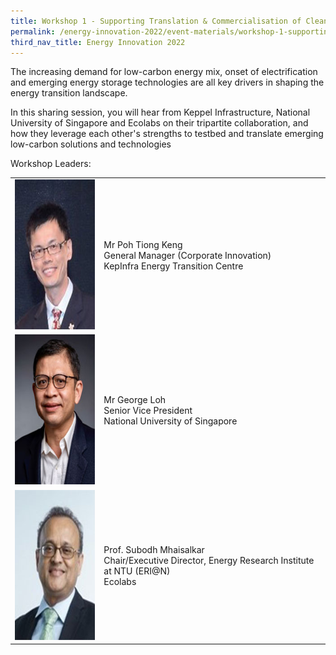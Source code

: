 ```yaml
---
title: Workshop 1 - Supporting Translation & Commercialisation of Clean Energy Technologies
permalink: /energy-innovation-2022/event-materials/workshop-1-supporting-translation-commercialisation-of-clean-energy-technologies/
third_nav_title: Energy Innovation 2022
---
```

The increasing demand for low-carbon energy mix, onset of electrification and emerging energy storage technologies are all key drivers in shaping the energy transition landscape. 

In this sharing session, you will hear from Keppel Infrastructure, National University of Singapore and Ecolabs  on their tripartite collaboration, and how they leverage each other's strengths to testbed and translate emerging low-carbon solutions and technologies

<div class="workshops leaders-heading">Workshop Leaders:</div>

<div class="speakers-tbl-container">
  <table>
    <tr>
      <td><img src="/images/speakers/poh-tiong-keng.jpg" alt="Poh Tiong Keng" width="180" height="240" /></td>
      <td>
        <p><span class="speaker-name">Mr Poh Tiong Keng</span><br>
        General Manager (Corporate Innovation)<br>
        KepInfra Energy Transition Centre</p>
      </td>
    </tr>
    <tr>
      <td><img src="/images/speakers/george-loh.jpg" alt="George Loh" width="180" height="240" /></td>
      <td>
        <p><span class="speaker-name">Mr George Loh</span><br>
        Senior Vice President<br>
        National University of Singapore</p>
      </td>
    </tr>
    <tr>
      <td><img src="/images/speakers/subodh-mhaisalkar.jpg" alt="Subodh Mhaisalkar" width="180" height="240" /></td>
      <td>
        <p><span class="speaker-name">Prof. Subodh Mhaisalkar</span><br>
        Chair/Executive Director, Energy Research Institute at NTU (ERI@N)<br>
        Ecolabs</p>
      </td>
    </tr>
  </table>
</div>
